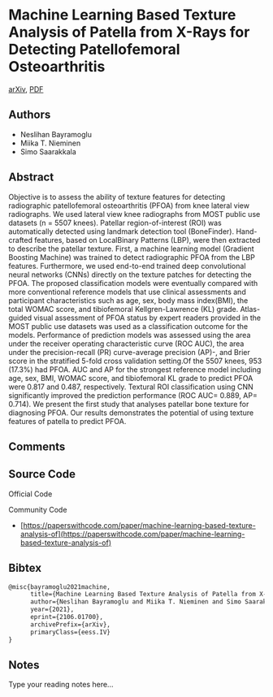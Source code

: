 
# Machine Learning Based Texture Analysis of Patella from X-Rays for Detecting Patellofemoral Osteoarthritis

[arXiv](https://arxiv.org/abs/2106.01700), [PDF](https://arxiv.org/pdf/2106.01700.pdf)

## Authors

- Neslihan Bayramoglu
- Miika T. Nieminen
- Simo Saarakkala

## Abstract

Objective is to assess the ability of texture features for detecting radiographic patellofemoral osteoarthritis (PFOA) from knee lateral view radiographs. We used lateral view knee radiographs from MOST public use datasets (n = 5507 knees). Patellar region-of-interest (ROI) was automatically detected using landmark detection tool (BoneFinder). Hand-crafted features, based on LocalBinary Patterns (LBP), were then extracted to describe the patellar texture. First, a machine learning model (Gradient Boosting Machine) was trained to detect radiographic PFOA from the LBP features. Furthermore, we used end-to-end trained deep convolutional neural networks (CNNs) directly on the texture patches for detecting the PFOA. The proposed classification models were eventually compared with more conventional reference models that use clinical assessments and participant characteristics such as age, sex, body mass index(BMI), the total WOMAC score, and tibiofemoral Kellgren-Lawrence (KL) grade. Atlas-guided visual assessment of PFOA status by expert readers provided in the MOST public use datasets was used as a classification outcome for the models. Performance of prediction models was assessed using the area under the receiver operating characteristic curve (ROC AUC), the area under the precision-recall (PR) curve-average precision (AP)-, and Brier score in the stratified 5-fold cross validation setting.Of the 5507 knees, 953 (17.3%) had PFOA. AUC and AP for the strongest reference model including age, sex, BMI, WOMAC score, and tibiofemoral KL grade to predict PFOA were 0.817 and 0.487, respectively. Textural ROI classification using CNN significantly improved the prediction performance (ROC AUC= 0.889, AP= 0.714). We present the first study that analyses patellar bone texture for diagnosing PFOA. Our results demonstrates the potential of using texture features of patella to predict PFOA.

## Comments



## Source Code

Official Code



Community Code

- [https://paperswithcode.com/paper/machine-learning-based-texture-analysis-of](https://paperswithcode.com/paper/machine-learning-based-texture-analysis-of)

## Bibtex

```tex
@misc{bayramoglu2021machine,
      title={Machine Learning Based Texture Analysis of Patella from X-Rays for Detecting Patellofemoral Osteoarthritis}, 
      author={Neslihan Bayramoglu and Miika T. Nieminen and Simo Saarakkala},
      year={2021},
      eprint={2106.01700},
      archivePrefix={arXiv},
      primaryClass={eess.IV}
}
```

## Notes

Type your reading notes here...

